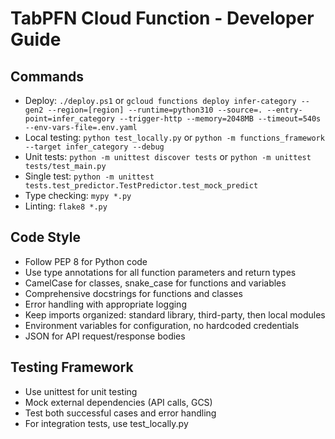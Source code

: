 # TabPFN Cloud Function - Developer Guide

## Commands
- Deploy: `./deploy.ps1` or `gcloud functions deploy infer-category --gen2 --region=[region] --runtime=python310 --source=. --entry-point=infer_category --trigger-http --memory=2048MB --timeout=540s --env-vars-file=.env.yaml`
- Local testing: `python test_locally.py` or `python -m functions_framework --target infer_category --debug`
- Unit tests: `python -m unittest discover tests` or `python -m unittest tests/test_main.py`
- Single test: `python -m unittest tests.test_predictor.TestPredictor.test_mock_predict`
- Type checking: `mypy *.py`
- Linting: `flake8 *.py`

## Code Style
- Follow PEP 8 for Python code
- Use type annotations for all function parameters and return types
- CamelCase for classes, snake_case for functions and variables
- Comprehensive docstrings for functions and classes
- Error handling with appropriate logging
- Keep imports organized: standard library, third-party, then local modules
- Environment variables for configuration, no hardcoded credentials
- JSON for API request/response bodies

## Testing Framework
- Use unittest for unit testing
- Mock external dependencies (API calls, GCS)
- Test both successful cases and error handling
- For integration tests, use test_locally.py